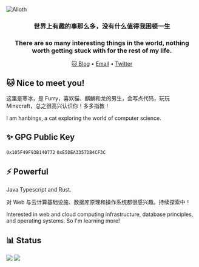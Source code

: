 ![Alioth](https://picture.hanbings.com/2022/05/24/88eb3a319991f.jpg)

<h3 align="center">世界上有趣的事那么多，没有什么值得我困顿一生</h3>
<h3 align="center">There are so many interesting things in the world, nothing worth getting stuck with for the rest of my life.</h3>

<p align="center">
  <a target="_blank" href="https://blog.hanbings.io/">🐱 Blog</a> •
  <a target="_blank" href="mailto:hanbings@hanbings.io">Email</a> •
  <a target="_blank" href="https://twitter.com/IceCatHanbings">Twitter</a>
</p>



## 🐱 Nice to meet you!

这里是寒冰，是 Furry，喜欢猫、麒麟和龙的男生，会写点代码，玩玩 Minecraft，总之很高兴认识你！多多指教！

I am hanbings, a cat exploring the world of computer science.


## ✨ GPG Public Key
`0x105F49F93B140772` 
`0xE5DEA3357DB4CF3C`

## ⚡ Powerful

Java Typescript and Rust.

对 Web 与云计算基础设施、数据库原理和操作系统都很感兴趣。持续探索中！

Interested in web and cloud computing infrastructure, database principles, and operating systems. So I'm learning more!

## 📊 Status

<img  src="https://github-readme-stats.vercel.app/api?username=hanbings&show_icons=true">
<img src="https://github-readme-stats.vercel.app/api/top-langs/?username=hanbings&layout=compact&hide=html,css,less,scss&langs_count=8&theme=tokyonight&hide_title=true">


